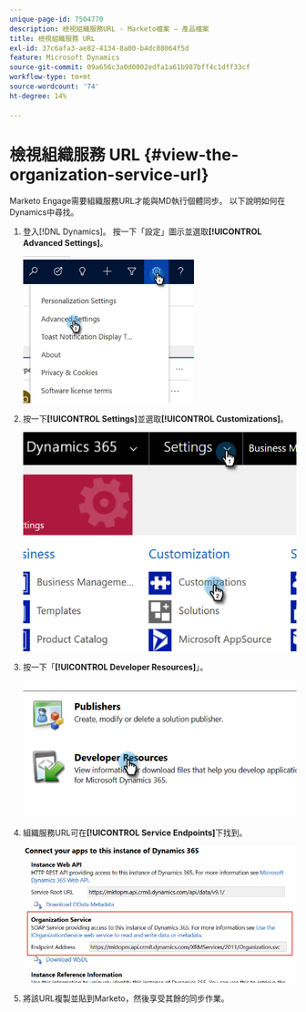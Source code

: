 ```yaml
---
unique-page-id: 7504770
description: 檢視組織服務URL - Marketo檔案 — 產品檔案
title: 檢視組織服務 URL
exl-id: 37c6afa3-ae82-4134-8a00-b4dc08064f5d
feature: Microsoft Dynamics
source-git-commit: 09a656c3a0d0002edfa1a61b987bff4c1dff33cf
workflow-type: tm+mt
source-wordcount: '74'
ht-degree: 14%

---
```


# 檢視組織服務 URL {#view-the-organization-service-url}

Marketo Engage需要組織服務URL才能與MD執行個體同步。 以下說明如何在Dynamics中尋找。

1. 登入[!DNL Dynamics]。 按一下「設定」圖示並選取&#x200B;**[!UICONTROL Advanced Settings]**。

   ![](assets/one.png)

1. 按一下&#x200B;**[!UICONTROL Settings]**&#x200B;並選取&#x200B;**[!UICONTROL Customizations]**。

   ![](assets/two.png)

1. 按一下「**[!UICONTROL Developer Resources]**」。

   ![](assets/three.png)

1. 組織服務URL可在&#x200B;**[!UICONTROL Service Endpoints]**&#x200B;下找到。

   ![](assets/four.png)

1. 將該URL複製並貼到Marketo，然後享受其餘的同步作業。
